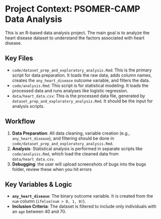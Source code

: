 # Project Context: PSOMER-CAMP Data Analysis

This is an R-based data analysis project. The main goal is to analyze the heart disease dataset to understand the factors associated with heart disease.

## Key Files

*   `code/dataset_prep_and_exploratory_analysis.Rmd`: This is the primary script for data preparation. It loads the raw data, adds column names, creates the `any_heart_disease` outcome variable, and filters the data.
*   `code/analysis.Rmd`: This script is for statistical modeling. It loads the processed data and runs analyses like logistic regression.
*   `data/heart_data.csv`: This is the processed data file, generated by `dataset_prep_and_exploratory_analysis.Rmd`. It should be the input for analysis scripts.

## Workflow

1.  **Data Preparation**: All data cleaning, variable creation (e.g., `any_heart_disease`), and filtering should be done in `code/dataset_prep_and_exploratory_analysis.Rmd`.
2.  **Analysis**: Statistical analysis is performed in separate scripts like `code/analysis.Rmd`, which load the cleaned data from `data/heart_data.csv`.
3. **Debugging**: the user will upload screenshots of bugs into the bugs folder, review these when you hit errors
## Key Variables & Logic

*   **`any_heart_disease`**: The binary outcome variable. It is created from the `num` column (`ifelse(num > 0, 1, 0)`).
*   **Inclusion Criteria**: The dataset is filtered to include only individuals with an `age` between 40 and 70.